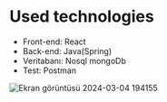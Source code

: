 # Used technologies

* Front-end: React
* Back-end: Java(Spring)
* Veritabanı: Nosql mongoDb
* Test: Postman

![Ekran görüntüsü 2024-03-04 194155](https://github.com/AlperenEkici/MovieProject/assets/73301836/6eb116b3-1596-4b2e-8e9d-ed9bae5c4e86)
